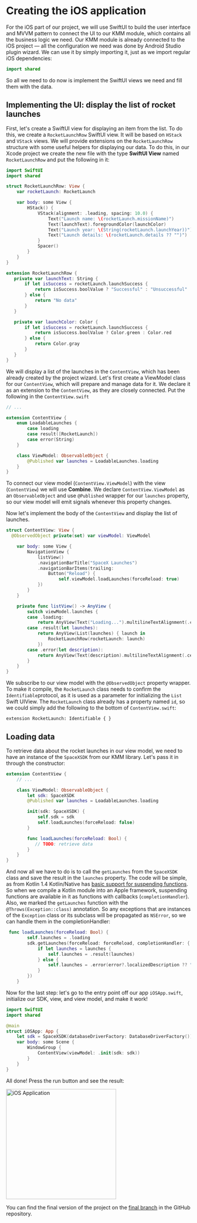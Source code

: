 # Creating the iOS application

For the iOS part of our project, we will use SwiftUI to build the user interface and MVVM pattern to connect the UI to our KMM module, which contains all the business logic we need. Our KMM module is already connected to the iOS project — all the configuration we need was done by Android Studio plugin wizard. We can use it by simply importing it, just as we import regular iOS dependencies:

```swift
import shared 
```

 So all we need to do now is implement the SwiftUI views we need and fill them with the data.

## Implementing the UI: display the list of rocket launches

First, let's create a SwiftUI view for displaying an item from the list. To do this, we create a `RocketLaunchRow` SwiftUI view. It will be based on `HStack` and `VStack` views. We will provide extensions on the `RocketLaunchRow` structure with some useful helpers for displaying our data. To do this, in our Xcode project we create the new file with the type **SwiftUI View** named `RocketLaunchRow` and put the following in it:

```swift
import SwiftUI
import shared 

struct RocketLaunchRow: View {
    var rocketLaunch: RocketLaunch

    var body: some View {
        HStack() {
            VStack(alignment: .leading, spacing: 10.0) {
                Text("Launch name: \(rocketLaunch.missionName)")
                Text(launchText).foregroundColor(launchColor)
                Text("Launch year: \(String(rocketLaunch.launchYear))")
                Text("Launch details: \(rocketLaunch.details ?? "")")
            }
            Spacer()
        }
    }
}

extension RocketLaunchRow {
   private var launchText: String {
       if let isSuccess = rocketLaunch.launchSuccess {
           return isSuccess.boolValue ? "Successful" : "Unsuccessful"
       } else {
           return "No data"
       }
   }

   private var launchColor: Color {
       if let isSuccess = rocketLaunch.launchSuccess {
           return isSuccess.boolValue ? Color.green : Color.red
       } else {
           return Color.gray
       }
   }
}
```

We will display a list of the launches in the `ContentView`, which has been already created by the project wizard. Let's first create a ViewModel class for our `ContentView`, which will prepare and manage data for it. We declare it as an extension to the `ContentView`, as they are closely connected. Put the following in the `ContentView.swift`

```swift
// ...

extension ContentView {
    enum LoadableLaunches {
        case loading
        case result([RocketLaunch])
        case error(String)
    }

    class ViewModel: ObservableObject {
        @Published var launches = LoadableLaunches.loading
    }
}
```

To connect our view model (`ContentView.ViewModel`) with the view (`ContentView`) we will use **Combine**. We declare `ContentView.ViewModel` as an `ObservableObject` and use `@Published` wrapper for our `launches` property, so our view model will emit signals whenever this property changes. 

Now let's implement the body of the `ContentView` and display the list of launches.

```swift
struct ContentView: View {
  @ObservedObject private(set) var viewModel: ViewModel

    var body: some View {
        NavigationView {
            listView()
            .navigationBarTitle("SpaceX Launches")
            .navigationBarItems(trailing:
                Button("Reload") {
                    self.viewModel.loadLaunches(forceReload: true)
            })
        }
    }

    private func listView() -> AnyView {
        switch viewModel.launches {
        case .loading:
            return AnyView(Text("Loading...").multilineTextAlignment(.center))
        case .result(let launches):
            return AnyView(List(launches) { launch in
                RocketLaunchRow(rocketLaunch: launch)
            })
        case .error(let description):
            return AnyView(Text(description).multilineTextAlignment(.center))
        }
    }
}
```

We subscribe to our view model with the `@ObservedObject` property wrapper. To make it compile, the `RocketLaunch` class needs to confirm the `Identifiable`protocol, as it is used as a parameter for initializing the `List` Swift UIView. The `RocketLaunch` class already has a property named `id`, so we could simply add the following to the bottom of `ContentView.swift`:

```
extension RocketLaunch: Identifiable { }
```

## Loading data 

To retrieve data about the rocket launches in our view model, we need to have an instance of the `SpaceXSDK` from our KMM library. Let's pass it in through the constructor:

```swift
extension ContentView {
    // ...

    class ViewModel: ObservableObject {
        let sdk: SpaceXSDK
        @Published var launches = LoadableLaunches.loading

        init(sdk: SpaceXSDK) {
            self.sdk = sdk
            self.loadLaunches(forceReload: false)
        }

        func loadLaunches(forceReload: Bool) {
           // TODO: retrieve data
        }
    }
}
```

And now all we have to do is to call the `getLaunches` from the `SpaceXSDK` class and save the result in the `launches` property. The code will be simple, as from Kotlin 1.4 Kotlin/Native has [basic support for suspending functions](https://kotlinlang.org/docs/reference/whatsnew14.html#support-for-kotlins-suspending-functions-in-swift-and-objective-c). So when we compile a Kotlin module into an Apple framework, suspending functions are available in it as functions with callbacks (`completionHandler`). 
Also, we marked the `getLaunches` function with the `@Throws(Exception::class)` annotation. So any exceptions that are instances of the `Exception` class or its subclass will be propagated as `NSError`, so we can handle them in the completionHandler:

```swift
 func loadLaunches(forceReload: Bool) {
        self.launches = .loading
        sdk.getLaunches(forceReload: forceReload, completionHandler: { launches, error in
            if let launches = launches {
                self.launches = .result(launches)
            } else {
                self.launches = .error(error?.localizedDescription ?? "error")
            }
        })
    }
```

Now for the last step: let's go to the entry point off our app `iOSApp.swift`, initialize our SDK, view, and view model, and make it work!

```swift
import SwiftUI
import shared

@main
struct iOSApp: App {
    let sdk = SpaceXSDK(databaseDriverFactory: DatabaseDriverFactory())
    var body: some Scene {
        WindowGroup {
            ContentView(viewModel: .init(sdk: sdk))
        }
    }
}

```

All done! Press the run button and see the result:

<img alt="iOS Application" src="./assets/ios-application.png" width="300">

You can find the final version of the project on the [final branch](https://github.com/kotlin-hands-on/kmm-networking-and-data-storage/tree/final) in the GitHub repository.
